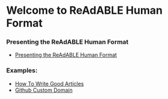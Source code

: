 
# Welcome to ReAdABLE Human Format


### Presenting the ReAdABLE Human Format


- [Presenting the ReAdABLE Human Format](./readablehumanformat)


### Examples:


- [How To Write Good Articles](./examples/howtowritegoodarticle)
- [Github Custom Domain](./github.custom.domain)


